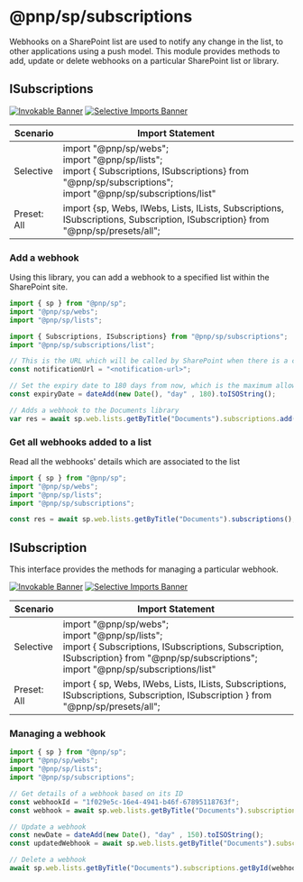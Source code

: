# @pnp/sp/subscriptions

Webhooks on a SharePoint list are used to notify any change in the list, to other applications using a push model. This module provides methods to add, update or delete webhooks on a particular SharePoint list or library.

## ISubscriptions

[![Invokable Banner](https://img.shields.io/badge/Invokable-informational.svg)](../concepts/invokable.md) [![Selective Imports Banner](https://img.shields.io/badge/Selective%20Imports-informational.svg)](../concepts/selective-imports.md)  

| Scenario    | Import Statement                                                                                                                                                                                                           |
| ----------- | -------------------------------------------------------------------------------------------------------------------------------------------------------------------------------------------------------------------------- |
| Selective   | import "@pnp/sp/webs";<br />import "@pnp/sp/lists";<br />import { Subscriptions, ISubscriptions} from "@pnp/sp/subscriptions";<br />import "@pnp/sp/subscriptions/list" |
| Preset: All | import {sp, Webs, IWebs, Lists, ILists, Subscriptions, ISubscriptions, Subscription, ISubscription} from "@pnp/sp/presets/all";                                                                                            |

### Add a webhook

Using this library, you can add a webhook to a specified list within the SharePoint site.

```TypeScript
import { sp } from "@pnp/sp";
import "@pnp/sp/webs";
import "@pnp/sp/lists";

import { Subscriptions, ISubscriptions} from "@pnp/sp/subscriptions";
import "@pnp/sp/subscriptions/list";

// This is the URL which will be called by SharePoint when there is a change in the list
const notificationUrl = "<notification-url>";

// Set the expiry date to 180 days from now, which is the maximum allowed for the webhook expiry date.
const expiryDate = dateAdd(new Date(), "day" , 180).toISOString();

// Adds a webhook to the Documents library
var res = await sp.web.lists.getByTitle("Documents").subscriptions.add(notificationUrl,expiryDate);
```

### Get all webhooks added to a list

Read all the webhooks' details which are associated to the list

```TypeScript
import { sp } from "@pnp/sp";
import "@pnp/sp/webs";
import "@pnp/sp/lists";
import "@pnp/sp/subscriptions";

const res = await sp.web.lists.getByTitle("Documents").subscriptions();
```

## ISubscription

This interface provides the methods for managing a particular webhook.

[![Invokable Banner](https://img.shields.io/badge/Invokable-informational.svg)](../concepts/invokable.md) [![Selective Imports Banner](https://img.shields.io/badge/Selective%20Imports-informational.svg)](../concepts/selective-imports.md)  

| Scenario    | Import Statement                                                                                                                                                                                                                                        |
| ----------- | ------------------------------------------------------------------------------------------------------------------------------------------------------------------------------------------------------------------------------------------------------- |
| Selective   | import "@pnp/sp/webs";<br />import "@pnp/sp/lists";<br />import { Subscriptions, ISubscriptions, Subscription, ISubscription} from "@pnp/sp/subscriptions";<br />import "@pnp/sp/subscriptions/list" |
| Preset: All | import { sp, Webs, IWebs, Lists, ILists, Subscriptions, ISubscriptions, Subscription, ISubscription } from "@pnp/sp/presets/all";                                                                                                                       |

### Managing a webhook

```TypeScript
import { sp } from "@pnp/sp";
import "@pnp/sp/webs";
import "@pnp/sp/lists";
import "@pnp/sp/subscriptions";

// Get details of a webhook based on its ID
const webhookId = "1f029e5c-16e4-4941-b46f-67895118763f";
const webhook = await sp.web.lists.getByTitle("Documents").subscriptions.getById(webhookId)();

// Update a webhook
const newDate = dateAdd(new Date(), "day" , 150).toISOString();
const updatedWebhook = await sp.web.lists.getByTitle("Documents").subscriptions.getById(webhookId).update(newDate);

// Delete a webhook
await sp.web.lists.getByTitle("Documents").subscriptions.getById(webhookId).delete();
```
